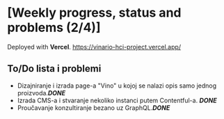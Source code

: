 # [Weekly progress, status and problems (2/4)]

Deployed with **Vercel**.
https://vinario-hci-project.vercel.app/

## To/Do lista i problemi
- Dizajniranje i izrada page-a "Vino" u kojoj se nalazi opis samo jednog proizvoda.**_DONE_**
- Izrada CMS-a i stvaranje nekoliko instanci putem Contentful-a. **_DONE_**
- Proučavanje konzultiranje bezano uz GraphQL.**_DONE_**
